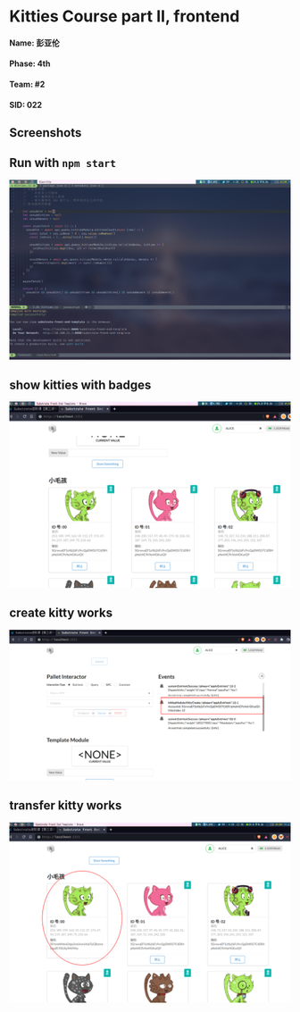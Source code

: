 # Kitties Course part II, frontend

#### Name: 彭亚伦
#### Phase: 4th
#### Team: #2
#### SID: 022

## Screenshots
## Run with `npm start`
![npm start](https://raw.githubusercontent.com/Arstman/kitties-frontend/main/screenshots/kitties-front-end-runing.png)



## show kitties with badges
![Create Kitty](https://raw.githubusercontent.com/Arstman/kitties-frontend/main/screenshots/kitties-front-end-runing-create.png)


## create kitty works
![Create Kitty](https://raw.githubusercontent.com/Arstman/kitties-frontend/main/screenshots/kitties-front-end-create-works.png)


## transfer kitty works
![after transfer](https://raw.githubusercontent.com/Arstman/kitties-frontend/main/screenshots/kitties-front-end-runing-after-transfer.png)
